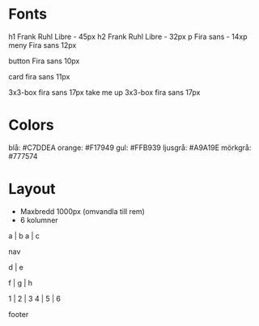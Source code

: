 # Fonts

h1 Frank Ruhl Libre - 45px
h2 Frank Ruhl Libre - 32px
p Fira sans - 14xp
meny Fira sans 12px

button Fira sans 10px

card fira sans 11px

3x3-box fira sans 17px
take me up
3x3-box fira sans 17px

# Colors

blå: #C7DDEA
orange: #F17949
gul: #FFB939
ljusgrå: #A9A19E
mörkgrå: #777574

# Layout

- Maxbredd 1000px (omvandla till rem)
- 6 kolumner

a | b
a | c

nav

d | e

f | g | h

1 | 2 | 3
4 | 5 | 6

footer
